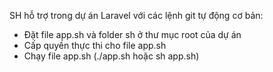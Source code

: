 SH hỗ trợ trong dự án Laravel với các lệnh git tự động cơ bản:
- Đặt file app.sh và folder sh ở thư mục root của dự án
- Cấp quyền thực thi cho file app.sh
- Chạy file app.sh (./app.sh hoặc sh app.sh)